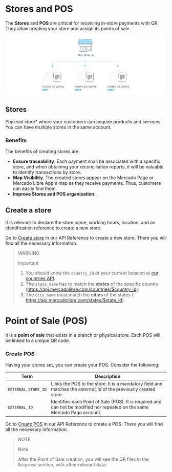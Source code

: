 # Stores and POS

The **Stores** and **POS** are critical for receiving in-store payments with QR. They allow creating your store and assign its points of sale.

![POS and Stores](/images/mobile/stores_pos.es.png)

## Stores

*Physical store** where your customers can acquire products and services. You can have multiple stores in the same account.

### Benefits

The benefits of creating stores are:

- **Ensure traceability**. Each payment shall be associated with a specific store, and when obtaining your reconciliation reports, it will be valuable to identify transactions by store.
- **Map Visibility**. The created stores appear on the Mercado Pago or Mercado Libre App's map as they receive payments. Thus, customers can easily find them.
- **Improve Stores and POS organization**.

## Create a store

It is relevant to declare the store name, working hours, location, and an identification reference to create a new store.

Go to [Create store](https://www.mercadopago[FAKER][URL][DOMAIN]/developers/en/reference/stores/_users_user_id_stores/post) in our API Reference to create a new store. There you will find all the necessary information.

> WARNING
>
> Important
>
> 1. You should know the `country_id` of your current location at [our countries API](https://api.mercadolibre.com/countries).
> 2. The `state_name` has to match the **states** of the specific country (https://api.mercadolibre.com/countries/$country_id).
> 3. The `city_name` must match the **cities** of the states ( https://api.mercadolibre.com/states/$state_id).


# Point of Sale (POS)

It is a **point of sale** that exists in a branch or physical store. Each POS will be linked to a unique QR code.

### Create POS

Having your stores set, you can create your POS. Consider the following:

| Term | Description |
| --- | --- |
| `EXTERNAL_STORE_ID` | Links the POS to the store. It is a mandatory field and matches the *external_id* of the previously created store. |
| `EXTERNAL_ID` | Identifies each Point of Sale (POS). It is required and can not be modified nor repeated on the same Mercado Pago account. |


Go to [Create POS](https://www.mercadopago[FAKER][URL][DOMAIN]/developers/en/reference/pos/_pos/post) in our API Reference to create a POS. There you will find all the necessary information.

> NOTE
>
> Note
>
> After the Point of Sale creation, you will see the QR files in the `Response` section, with other relevant data.
